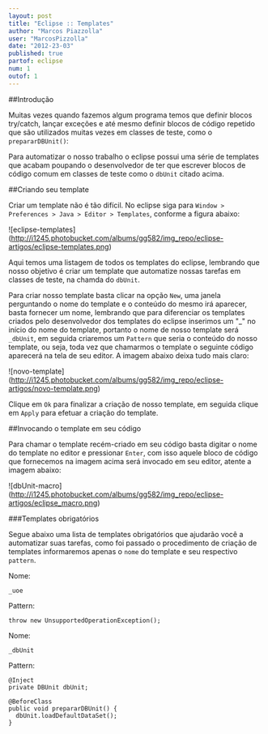 ```yaml
---
layout: post
title: "Eclipse :: Templates"
author: "Marcos Piazzolla"
user: "MarcosPizzolla"
date: "2012-23-03"
published: true
partof: eclipse
num: 1
outof: 1
---
```


##Introdução

Muitas vezes quando fazemos algum programa temos que definir blocos try/catch, lançar exceções e até 
mesmo definir blocos de código repetido que são utilizados muitas vezes em classes de teste, como o 
`prepararDBUnit()`:

Para automatizar o nosso trabalho o eclipse possui uma série de templates que acabam poupando o 
desenvolvedor de ter que escrever blocos de código comum em classes de teste como o `dbUnit` 
citado acima.

##Criando seu template

Criar um template não é tão difícil. No eclipse siga para `Window > Preferences > Java > Editor > Templates`,
conforme a figura abaixo:

![eclipse-templates] (http://i1245.photobucket.com/albums/gg582/img_repo/eclipse-artigos/eclipse-templates.png)

Aqui temos uma listagem de todos os templates do eclipse, lembrando que nosso objetivo é criar
um template que automatize nossas tarefas em classes de teste, na chamda do `dbUnit`.

Para criar nosso template basta clicar na opção `New`, uma janela perguntando o nome do template e o conteúdo
do mesmo irá aparecer, basta fornecer um nome, lembrando que para diferenciar os templates criados pelo desenvolvedor
dos templates do eclipse inserimos um "_" no início do nome do template, portanto o nome de nosso template será
`_dbUnit`, em seguida criaremos um `Pattern` que seria o conteúdo do nosso template, ou seja, toda vez que chamarmos
o template o seguinte código aparecerá na tela de seu editor. A imagem abaixo deixa tudo mais claro: 

![novo-template] (http://i1245.photobucket.com/albums/gg582/img_repo/eclipse-artigos/novo-template.png)

Clique em `Ok` para finalizar a criação de nosso template, em seguida clique em `Apply` para efetuar
a criação do template.

##Invocando o template em seu código

Para chamar o template recém-criado em seu código basta digitar o nome do template no editor e pressionar
`Enter`, com isso aquele bloco de código que fornecemos na imagem acima será invocado em seu editor,
atente a imagem abaixo:

![dbUnit-macro] (http://i1245.photobucket.com/albums/gg582/img_repo/eclipse-artigos/eclipse_macro.png)

###Templates obrigatórios

Segue abaixo uma lista de templates obrigatórios que ajudarão você a automatizar suas tarefas, como foi passado
o procedimento de criação de templates informaremos apenas o `nome` do template e seu respectivo `pattern`. 

Nome:

    _uoe

Pattern:

    throw new UnsupportedOperationException();

Nome: 

    _dbUnit

Pattern:

    @Inject
    private DBUnit dbUnit;

    @BeforeClass
    public void prepararDBUnit() {
      dbUnit.loadDefaultDataSet();
    }
